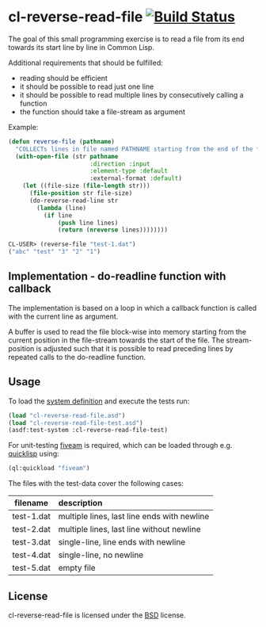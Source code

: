 # cl-reverse-read-file [![Build Status](https://travis-ci.org/charcodelimit/cl-reverse-read-file.svg?branch=callback-loop)](https://travis-ci.org/charcodelimit/cl-reverse-read-file)

The goal of this small programming exercise is to read a file 
from its end towards its start line by line in Common Lisp.

Additional requirements that should be fulfilled:
 - reading should be efficient
 - it should be possible to read just one line
 - it should be possible to read multiple lines
   by consecutively calling a function
 - the function should take a file-stream as argument

Example:

```lisp
(defun reverse-file (pathname)
  "COLLECTs lines in file named PATHNAME starting from the end of the file"
  (with-open-file (str pathname
                       :direction :input
                       :element-type :default
                       :external-format :default)
    (let ((file-size (file-length str)))
      (file-position str file-size)
      (do-reverse-read-line str
        (lambda (line)
          (if line
              (push line lines)
              (return (nreverse lines))))))))
```

```lisp
CL-USER> (reverse-file "test-1.dat")
("abc" "test" "3" "2" "1")
```

## Implementation - do-readline function with callback

The implementation is based on a loop in which a callback function
is called with the current line as argument.

A buffer is used to read the file block-wise into memory starting
from the current position in the file-stream towards the 
start of the file. The stream-position is adjusted such that 
it is possible to read preceding lines by repeated calls to
the do-readline function.

## Usage

To load the [system definition](https://common-lisp.net/project/asdf/) and execute the tests run:
```lisp
(load "cl-reverse-read-file.asd")
(load "cl-reverse-read-file-test.asd")
(asdf:test-system :cl-reverse-read-file-test)
```

For unit-testing [fiveam](https://github.com/sionescu/fiveam) is required, which can be loaded through e.g. [quicklisp](https://www.quicklisp.org) using:
```lisp
(ql:quickload "fiveam")
```

The files with the test-data cover the following cases:

| filename | description |
|:-:|:-|
| test-1.dat | multiple lines, last line ends with newline |
| test-2.dat | multiple lines, last line without newline |
| test-3.dat | single-line, line ends with newline |
| test-4.dat | single-line, no newline |
| test-5.dat | empty file |

## License

cl-reverse-read-file is licensed under the [BSD](http://www.opensource.org/licenses/bsd-license.php) license.
